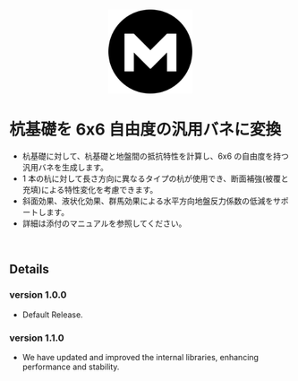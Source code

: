 <!-- markdownlint-disable-next-line -->
<br />
<p align="center">
  <a href="https://midasit.com/" rel="noopener" target="_blank"><img width="150" src="https://raw.githubusercontent.com/midasit-dev/moaui-fixed-repo/main/svg/logo_circle_30p.svg" alt="moaui logo"></a>
</p>

# 杭基礎を 6x6 自由度の汎用バネに変換

- 杭基礎に対して、杭基礎と地盤間の抵抗特性を計算し、6x6 の自由度を持つ汎用バネを生成します。
- 1 本の杭に対して長さ方向に異なるタイプの杭が使用でき、断面補強(被覆と充填)による特性変化を考慮できます。
- 斜面効果、液状化効果、群馬効果による水平方向地盤反力係数の低減をサポートします。
- 詳細は添付のマニュアルを参照してください。

<br />

## Details

### version 1.0.0

- Default Release.

### version 1.1.0

- We have updated and improved the internal libraries, enhancing performance and stability.
